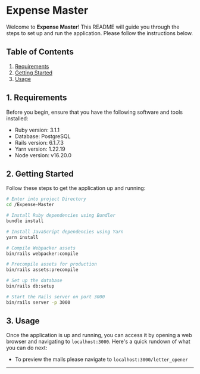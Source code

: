 # Expense Master

Welcome to **Expense Master**! This README will guide you through the steps to set up and run the application. Please follow the instructions below.

## Table of Contents

1. [Requirements](#1-requirements)
2. [Getting Started](#2-getting-started)
3. [Usage](#3-usage)

## 1. Requirements

Before you begin, ensure that you have the following software and tools installed:

- Ruby version: 3.1.1
- Database: PostgreSQL
- Rails version: 6.1.7.3
- Yarn version: 1.22.19
- Node version: v16.20.0

## 2. Getting Started

Follow these steps to get the application up and running:

```sh
# Enter into project Directory
cd /Expense-Master

# Install Ruby dependencies using Bundler
bundle install

# Install JavaScript dependencies using Yarn
yarn install

# Compile Webpacker assets
bin/rails webpacker:compile

# Precompile assets for production
bin/rails assets:precompile

# Set up the database
bin/rails db:setup

# Start the Rails server on port 3000
bin/rails server -p 3000
```

## 3. Usage

Once the application is up and running, you can access it by opening a web browser and navigating to `localhost:3000`. Here's a quick rundown of what you can do next:

- To preview the mails please navigate to `localhost:3000/letter_opener`

---
